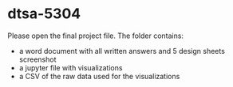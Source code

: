 # dtsa-5304
Please open the final project file. The folder contains:
* a word document with all written answers and 5 design sheets screenshot
* a jupyter file with visualizations
* a CSV of the raw data used for the visualizations 
